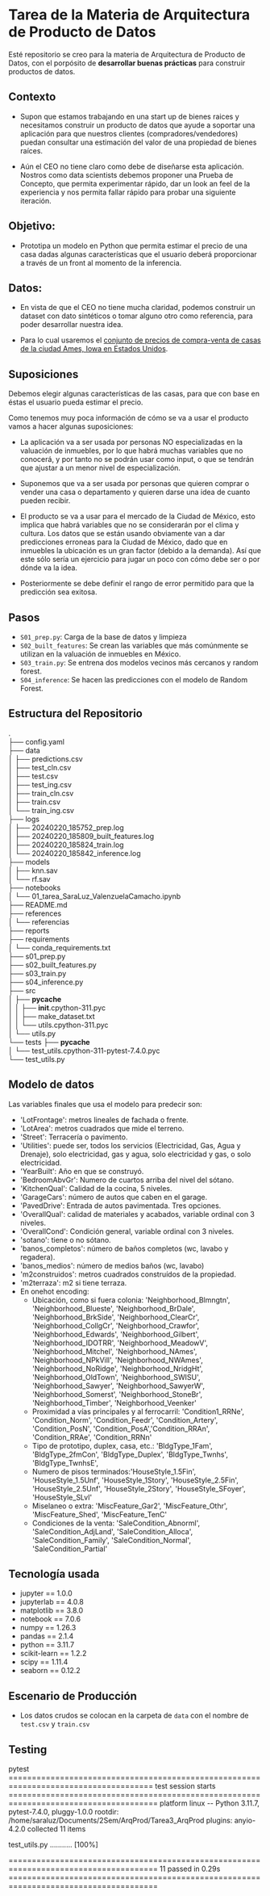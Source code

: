 # Tarea de la Materia de Arquitectura de Producto de Datos

Esté repositorio se creo para la materia de Arquitectura de Producto de Datos, con el porpósito de **desarrollar buenas prácticas** para construir productos de datos.

## Contexto

* Supon que estamos trabajando en una start up de bienes raices y necesitamos
construir un producto de datos que ayude a soportar una aplicación para 
que nuestros clientes (compradores/vendedores) puedan consultar una estimación
del valor de una propiedad de bienes raíces.

* Aún el CEO no tiene claro como debe de diseñarse esta aplicación. Nostros
como data scientists debemos proponer una Prueba de Concepto, que permita
experimentar rápido, dar un look an feel de la experiencia y nos permita
fallar rápido para probar una siguiente iteración.


## Objetivo:

* Prototipa un modelo en Python que permita estimar el precio de una casa
dadas algunas características que el usuario deberá proporcionar a través de
un front al momento de la inferencia.

## Datos:

* En vista de que el CEO no tiene mucha claridad, podemos construir un dataset
  con dato sintéticos o tomar alguno otro como referencia, para poder 
  desarrollar nuestra idea.

* Para lo cual usaremos el [conjunto de precios de compra-venta de casas de la
  ciudad Ames, Iowa en Estados Unidos](https://www.kaggle.com/competitions/house-prices-advanced-regression-techniques).

## Suposiciones

Debemos elegir algunas características de las casas, para que con base en éstas el usuario pueda estimar el precio. 

Como tenemos muy poca información de cómo se va a usar el producto vamos a hacer algunas suposiciones:

* La aplicación va a ser usada por personas NO especializadas en la valuación de inmuebles, por lo que habrá muchas variables que no conocerá, y por tanto no se podrán usar como input, o que se tendrán que ajustar a un menor nivel de especialización.

* Suponemos que va a ser usada por personas que quieren comprar o vender una casa o departamento y quieren darse una idea de cuanto pueden recibir.

* El producto se va a usar para el mercado de la Ciudad de México, esto implica que habrá variables que no se considerarán por el clima y cultura. Los datos que se están usando obviamente van a dar predicciones erroneas para la Ciudad de México, dado que en inmuebles la ubicación es un gran factor (debido a la demanda). Así que este sólo sería un ejercicio para jugar un poco con cómo debe ser o por dónde va la idea.

* Posteriormente se debe definir el rango de error permitido para que la predicción sea exitosa.

## Pasos

- `S01_prep.py`: Carga de la base de datos y limpieza
- `S02_built_features`: Se crean las variables  que más comúnmente se utilizan en la valuación de inmuebles en México.
- `S03_train.py`: Se entrena dos modelos vecinos más cercanos y random forest.
- `S04_inference`: Se hacen las predicciones con el modelo de Random Forest.

## Estructura del Repositorio

.<br/>
├── config.yaml<br/>
├── data<br/>
│   ├── predictions.csv<br/>
│   ├── test_cln.csv<br/>
│   ├── test.csv<br/>
│   ├── test_ing.csv<br/>
│   ├── train_cln.csv<br/>
│   ├── train.csv<br/>
│   └── train_ing.csv<br/>
├── logs<br/>
│   ├── 20240220_185752_prep.log<br/>
│   ├── 20240220_185809_built_features.log<br/>
│   ├── 20240220_185824_train.log<br/>
│   └── 20240220_185842_inference.log<br/>
├── models<br/>
│   ├── knn.sav<br/>
│   └── rf.sav<br/>
├── notebooks<br/>
│   └── 01_tarea_SaraLuz_ValenzuelaCamacho.ipynb<br/>
├── README.md<br/>
├── references<br/>
│   └── referencias<br/>
├── reports<br/>
├── requirements<br/>
│   └── conda_requirements.txt<br/>
├── s01_prep.py<br/>
├── s02_built_features.py<br/>
├── s03_train.py<br/>
├── s04_inference.py<br/>
├── src<br/>
│   ├── __pycache__<br/>
│   │   ├── __init__.cpython-311.pyc<br/>
│   │   ├── make_dataset.txt<br/>
│   │   └── utils.cpython-311.pyc<br/>
│   └── utils.py<br/>
└── tests
    ├── __pycache__<br/>
    │   └── test_utils.cpython-311-pytest-7.4.0.pyc<br/>
    └── test_utils.py<br/>

## Modelo de datos
 Las variables finales que usa el modelo para predecir son:
 * 'LotFrontage': metros lineales de fachada o frente.
 * 'LotArea': metros cuadrados que mide el terreno.
 * 'Street': Terracería o pavimento.
 * 'Utilities': puede ser, todos los servicios (Electricidad, Gas, Agua y Drenaje), solo electricidad, gas y agua, solo electricidad y gas, o solo electricidad. 
 * 'YearBuilt': Año en que se construyó.
 * 'BedroomAbvGr': Numero de cuartos arriba del nivel del sótano.
 * 'KitchenQual': Calidad de la cocina, 5 niveles.
 * 'GarageCars': número de autos que caben en el garage.
 * 'PavedDrive': Entrada de autos pavimentada. Tres opciones.
 * 'OverallQual': calidad de materiales y acabados, variable ordinal con 3 niveles.
 * 'OverallCond': Condición general, variable ordinal con 3 niveles.
 * 'sotano': tiene o no sótano.
 * 'banos_completos': número de baños completos (wc, lavabo y regadera).
 * 'banos_medios': número de medios baños (wc, lavabo)
 * 'm2construidos': metros cuadrados construídos de la propiedad.
 * 'm2terraza': m2 si tiene terraza.
 * En onehot encoding:
    - Ubicación, como si fuera colonia: 'Neighborhood_Blmngtn', 'Neighborhood_Blueste', 'Neighborhood_BrDale', 'Neighborhood_BrkSide', 'Neighborhood_ClearCr', 'Neighborhood_CollgCr', 'Neighborhood_Crawfor', 'Neighborhood_Edwards', 'Neighborhood_Gilbert', 'Neighborhood_IDOTRR', 'Neighborhood_MeadowV', 'Neighborhood_Mitchel', 'Neighborhood_NAmes', 'Neighborhood_NPkVill', 'Neighborhood_NWAmes', 'Neighborhood_NoRidge', 'Neighborhood_NridgHt', 'Neighborhood_OldTown', 'Neighborhood_SWISU', 'Neighborhood_Sawyer', 'Neighborhood_SawyerW', 'Neighborhood_Somerst', 'Neighborhood_StoneBr', 'Neighborhood_Timber', 'Neighborhood_Veenker'
    - Proximidad a vías principales y al ferrocarril: 'Condition1_RRNe', 'Condition_Norm', 'Condition_Feedr', 'Condition_Artery', 'Condition_PosN', 'Condition_PosA','Condition_RRAn', 'Condition_RRAe', 'Condition_RRNn'
    - Tipo de prototipo, duplex, casa, etc.: 'BldgType_1Fam', 'BldgType_2fmCon', 'BldgType_Duplex', 'BldgType_Twnhs', 'BldgType_TwnhsE', 
    - Numero de pisos terminados:'HouseStyle_1.5Fin', 'HouseStyle_1.5Unf', 'HouseStyle_1Story', 'HouseStyle_2.5Fin', 'HouseStyle_2.5Unf', 'HouseStyle_2Story', 'HouseStyle_SFoyer', 'HouseStyle_SLvl'
    - Miselaneo o extra: 'MiscFeature_Gar2', 'MiscFeature_Othr', 'MiscFeature_Shed', 'MiscFeature_TenC'
    - Condiciones de la venta: 'SaleCondition_Abnorml', 'SaleCondition_AdjLand', 'SaleCondition_Alloca', 'SaleCondition_Family', 'SaleCondition_Normal', 'SaleCondition_Partial'


## Tecnología usada

- jupyter == 1.0.0
- jupyterlab == 4.0.8
- matplotlib == 3.8.0
- notebook == 7.0.6
- numpy == 1.26.3
- pandas == 2.1.4
- python == 3.11.7
- scikit-learn == 1.2.2
- scipy == 1.11.4
- seaborn == 0.12.2

## Escenario de Producción

- Los datos crudos se colocan en la carpeta de `data` con el nombre de `test.csv` y `train.csv`

## Testing
 pytest
===================================================================================== test session starts ======================================================================================
platform linux -- Python 3.11.7, pytest-7.4.0, pluggy-1.0.0
rootdir: /home/saraluz/Documents/2Sem/ArqProd/Tarea3_ArqProd
plugins: anyio-4.2.0
collected 11 items                                                                                                                                                                             

test_utils.py ...........                                                                                                                                                                [100%]

====================================================================================== 11 passed in 0.29s ======================================================================================
